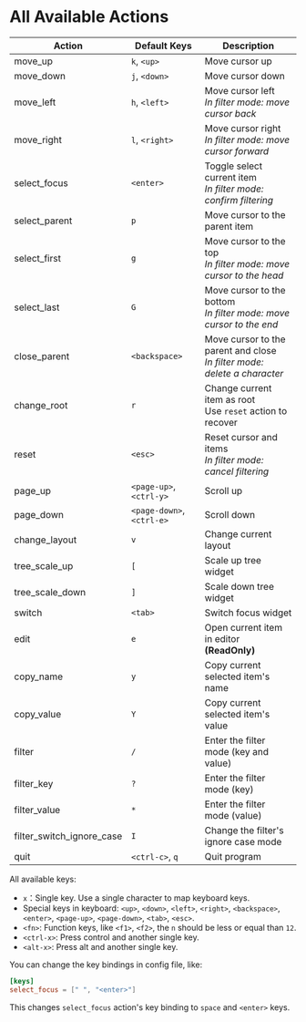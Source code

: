 # All Available Actions

| Action                    | Default Keys              | Description                                                  |
| ------------------------- | ------------------------- | ------------------------------------------------------------ |
| move_up                   | `k`, `<up>`               | Move cursor up                                               |
| move_down                 | `j`, `<down>`             | Move cursor down                                             |
| move_left                 | `h`, `<left>`             | Move cursor left<br />*In filter mode: move cursor back*     |
| move_right                | `l`, `<right>`            | Move cursor right<br />*In filter mode: move cursor forward* |
| select_focus              | `<enter>`                 | Toggle select current item<br />*In filter mode: confirm filtering* |
| select_parent             | `p`                       | Move cursor to the parent item                               |
| select_first              | `g`                       | Move cursor to the top<br />*In filter mode: move cursor to the head* |
| select_last               | `G`                       | Move cursor to the bottom<br />*In filter mode: move cursor to the end* |
| close_parent              | `<backspace>`             | Move cursor to the parent and close<br />*In filter mode: delete a character* |
| change_root               | `r`                       | Change current item as root<br/>Use `reset` action to recover |
| reset                     | `<esc>`                   | Reset cursor and items<br />*In filter mode: cancel filtering* |
| page_up                   | `<page-up>`, `<ctrl-y>`   | Scroll up                                                    |
| page_down                 | `<page-down>`, `<ctrl-e>` | Scroll down                                                  |
| change_layout             | `v`                       | Change current layout                                        |
| tree_scale_up             | `[`                       | Scale up tree widget                                         |
| tree_scale_down           | `]`                       | Scale down tree widget                                       |
| switch                    | `<tab>`                   | Switch focus widget                                          |
| edit                      | `e`                       | Open current item in editor<br />**(ReadOnly)**              |
| copy_name                 | `y`                       | Copy current selected item's name                            |
| copy_value                | `Y`                       | Copy current selected item's value                           |
| filter                    | `/`                       | Enter the filter mode (key and value)                        |
| filter_key                | `?`                       | Enter the filter mode (key)                                  |
| filter_value              | `*`                       | Enter the filter mode (value)                                |
| filter_switch_ignore_case | `I`                       | Change the filter's ignore case mode                         |
| quit                      | `<ctrl-c>`, `q`           | Quit program                                                 |

All available keys:

- `x`：Single key. Use a single character to map keyboard keys.
- Special keys in keyboard: `<up>`, `<down>`, `<left>`, `<right>`, `<backspace>`, `<enter>`, `<page-up>`, `<page-down>`, `<tab>`, `<esc>`.
- `<fn>`: Function keys, like `<f1>`, `<f2>`, the `n` should be less or equal than `12`.
- `<ctrl-x>`: Press control and another single key.
- `<alt-x>`: Press alt and another single key.

You can change the key bindings in config file, like:

```toml
[keys]
select_focus = [" ", "<enter>"]
```

This changes `select_focus` action's key binding to `space` and `<enter>` keys.
